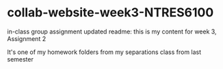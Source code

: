 # collab-website-week3-NTRES6100
in-class group assignment
updated readme: this is my content for week 3, Assignment 2

It's one of my homework folders from my separations class from last semester

